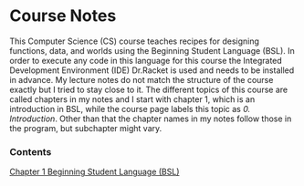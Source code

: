 # Course Notes
This Computer Science (CS) course teaches recipes for designing functions, data, and worlds using the Beginning Student Language (BSL). In order to execute any code in this language for this course the Integrated Development Environment (IDE) Dr.Racket is used and needs to be installed in advance. My lecture notes do not match the structure of the course exactly but I tried to stay close to it. The different topics of this course are called chapters in my notes and I start with chapter 1, which is an introduction in BSL, while the course page labels this topic as _0. Introduction_. Other than that the chapter names in my notes follow those in the program, but subchapter might vary.

### Contents
[Chapter 1 Beginning Student Language (BSL)](ch1-bsl)